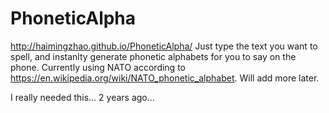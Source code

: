# PhoneticAlpha
http://haimingzhao.github.io/PhoneticAlpha/
Just type the text you want to spell, and instanlty generate phonetic alphabets for you to say on the phone.
Currently using NATO according to https://en.wikipedia.org/wiki/NATO_phonetic_alphabet. Will add more later.


I really needed this... 2 years ago...
